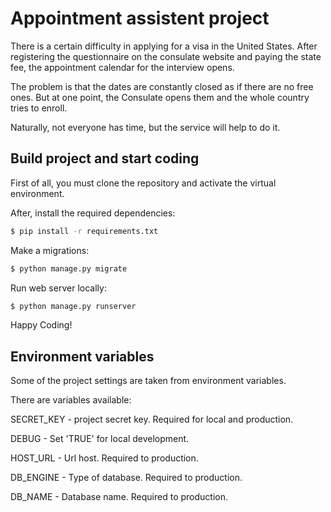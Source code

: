 # Appointment assistent project

There is a certain difficulty in applying for a visa in the United States. 
After registering the questionnaire on the consulate website and paying the state fee, 
the appointment calendar for the interview opens.
 
The problem is that the dates are constantly closed as if there are no free ones. 
But at one point, the Consulate opens them and the whole country tries to enroll.

Naturally, not everyone has time, but the service will help to do it.

## Build project and start coding

First of all, you must clone the repository and activate the virtual environment.

After, install the required dependencies:

```bash
$ pip install -r requirements.txt
```

Make a migrations:

```bash
$ python manage.py migrate
```

Run web server locally:

```bash
$ python manage.py runserver
```

Happy Coding!


## Environment variables


Some of the project settings are taken from environment variables.

There are variables available:

SECRET_KEY - project secret key. Required for local and production.

DEBUG - Set 'TRUE' for local development.

HOST_URL - Url host. Required to production.

DB_ENGINE - Type of database. Required to production.

DB_NAME - Database name. Required to production.


